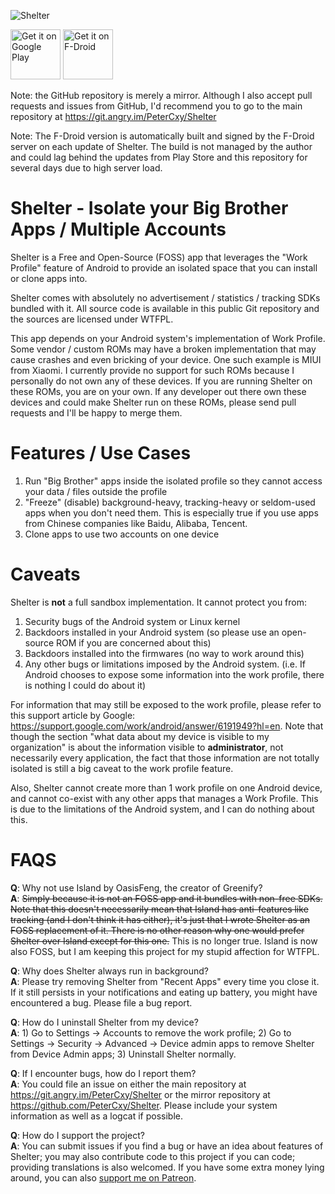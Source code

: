 ![Shelter](https://git.angry.im/PeterCxy/Shelter/raw/branch/master/art/ic_launcher_egg-web.png)

<a href='https://play.google.com/store/apps/details?id=net.typeblog.shelter&pcampaignid=MKT-Other-global-all-co-prtnr-py-PartBadge-Mar2515-1'><img alt='Get it on Google Play' src='https://play.google.com/intl/en_us/badges/images/generic/en_badge_web_generic.png' height="80"/></a>
<a href="https://f-droid.org/app/net.typeblog.shelter"><img src="https://f-droid.org/badge/get-it-on.png" alt="Get it on F-Droid" height="80"></a>

Note: the GitHub repository is merely a mirror. Although I also accept pull requests and issues from GitHub, I'd recommend you to go to the main repository at <https://git.angry.im/PeterCxy/Shelter>

Note: The F-Droid version is automatically built and signed by the F-Droid server on each update of Shelter. The build is not managed by the author and could lag behind the updates from Play Store and this repository for several days due to high server load.


Shelter - Isolate your Big Brother Apps / Multiple Accounts
===

Shelter is a Free and Open-Source (FOSS) app that leverages the "Work Profile" feature of Android to provide an isolated space that you can install or clone apps into.

Shelter comes with absolutely no advertisement / statistics / tracking SDKs bundled with it. All source code is available in this public Git repository and the sources are licensed under WTFPL.

This app depends on your Android system's implementation of Work Profile. Some vendor / custom ROMs may have a broken implementation that may cause crashes and even bricking of your device. One such example is MIUI from Xiaomi. I currently provide no support for such ROMs because I personally do not own any of these devices. If you are running Shelter on these ROMs, you are on your own. If any developer out there own these devices and could make Shelter run on these ROMs, please send pull requests and I'll be happy to merge them.

Features / Use Cases
===

1. Run "Big Brother" apps inside the isolated profile so they cannot access your data / files outside the profile
2. "Freeze" (disable) background-heavy, tracking-heavy or seldom-used apps when you don't need them. This is especially true if you use apps from Chinese companies like Baidu, Alibaba, Tencent.
3. Clone apps to use two accounts on one device

Caveats
===

Shelter is __not__ a full sandbox implementation. It cannot protect you from:

1. Security bugs of the Android system or Linux kernel
2. Backdoors installed in your Android system (so please use an open-source ROM if you are concerned about this)
3. Backdoors installed into the firmwares (no way to work around this)
4. Any other bugs or limitations imposed by the Android system. (i.e. If Android chooses to expose some information into the work profile, there is nothing I could do about it)

For information that may still be exposed to the work profile, please refer to this support article by Google: <https://support.google.com/work/android/answer/6191949?hl=en>. Note that though the section "what data about my device is visible to my organization" is about the information visible to __administrator__, not necessarily every application, the fact that those information are not totally isolated is still a big caveat to the work profile feature.

Also, Shelter cannot create more than 1 work profile on one Android device, and cannot co-exist with any other apps that manages a Work Profile. This is due to the limitations of the Android system, and I can do nothing about this.

FAQS
===

**Q**: Why not use Island by OasisFeng, the creator of Greenify?  
**A**: ~~Simply because it is not an FOSS app and it bundles with non-free SDKs. Note that this doesn't necessarily mean that Island has anti-features like tracking (and I don't think it has either), it's just that I wrote Shelter as an FOSS replacement of it. There is no other reason why one would prefer Shelter over Island except for this one.~~ This is no longer true. Island is now also FOSS, but I am keeping this project for my stupid affection for WTFPL.

**Q**: Why does Shelter always run in background?  
**A**: Please try removing Shelter from "Recent Apps" every time you close it. If it still persists in your notifications and eating up battery, you might have encountered a bug. Please file a bug report.

**Q**: How do I uninstall Shelter from my device?  
**A**: 1) Go to Settings -> Accounts to remove the work profile; 2) Go to Settings -> Security -> Advanced -> Device admin apps to remove Shelter from Device Admin apps; 3) Uninstall Shelter normally.

**Q**: If I encounter bugs, how do I report them?  
**A**: You could file an issue on either the main repository at <https://git.angry.im/PeterCxy/Shelter> or the mirror repository at <https://github.com/PeterCxy/Shelter>. Please include your system information as well as a logcat if possible.

**Q**: How do I support the project?  
**A**: You can submit issues if you find a bug or have an idea about features of Shelter; you may also contribute code to this project if you can code; providing translations is also welcomed. If you have some extra money lying around, you can also [support me on Patreon](https://www.patreon.com/PeterCxy).
